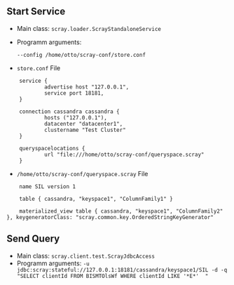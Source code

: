 ## Start Service ##
* Main class: `scray.loader.ScrayStandaloneService`
* Programm arguments:

    ```--config /home/otto/scray-conf/store.conf```
* `store.conf` File    

```
    service {
            advertise host "127.0.0.1",
            service port 18181,
    }

    connection cassandra cassandra {
            hosts ("127.0.0.1"),
            datacenter "datacenter1",
            clustername "Test Cluster"
    }

    queryspacelocations {
            url "file:///home/otto/scray-conf/queryspace.scray"
    }
```

* `/home/otto/scray-conf/queryspace.scray` File
```
	name SIL version 1
	
	table { cassandra, "keyspace1", "ColumnFamily1" }
	
	materialized_view table { cassandra, "keyspace1", "ColumnFamily2" }, keygeneratorClass: "scray.common.key.OrderedStringKeyGenerator"
```
	
## Send Query ##
* Main class: `scray.client.test.ScrayJdbcAccess`
* Programm arguments:
		`-u jdbc:scray:stateful://127.0.0.1:18181/cassandra/keyspace1/SIL -d -q "SELECT clientId FROM BISMTOlsWf WHERE clientId LIKE '*E*'  "`
